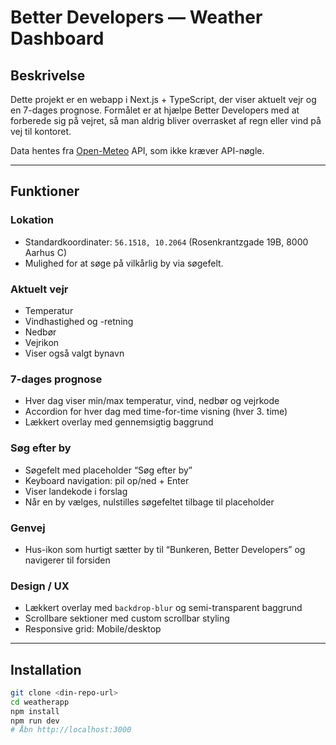# Better Developers — Weather Dashboard

## Beskrivelse
Dette projekt er en webapp i Next.js + TypeScript, der viser aktuelt vejr og en 7-dages prognose. Formålet er at hjælpe Better Developers med at forberede sig på vejret, så man aldrig bliver overrasket af regn eller vind på vej til kontoret.

Data hentes fra [Open-Meteo](https://open-meteo.com/) API, som ikke kræver API-nøgle.

---

## Funktioner

### Lokation
- Standardkoordinater: `56.1518, 10.2064` (Rosenkrantzgade 19B, 8000 Aarhus C)
- Mulighed for at søge på vilkårlig by via søgefelt.

### Aktuelt vejr
- Temperatur
- Vindhastighed og -retning
- Nedbør
- Vejrikon
- Viser også valgt bynavn

### 7-dages prognose
- Hver dag viser min/max temperatur, vind, nedbør og vejrkode
- Accordion for hver dag med time-for-time visning (hver 3. time)
- Lækkert overlay med gennemsigtig baggrund

### Søg efter by
- Søgefelt med placeholder “Søg efter by”
- Keyboard navigation: pil op/ned + Enter
- Viser landekode i forslag
- Når en by vælges, nulstilles søgefeltet tilbage til placeholder

### Genvej
- Hus-ikon som hurtigt sætter by til “Bunkeren, Better Developers” og navigerer til forsiden

### Design / UX
- Lækkert overlay med `backdrop-blur` og semi-transparent baggrund
- Scrollbare sektioner med custom scrollbar styling
- Responsive grid: Mobile/desktop

---

## Installation

```bash
git clone <din-repo-url>
cd weatherapp
npm install
npm run dev
# Åbn http://localhost:3000
